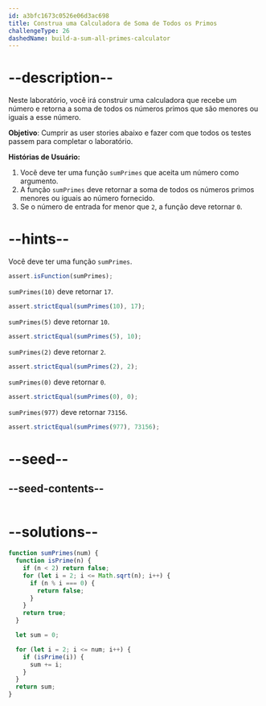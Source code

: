 ```yaml
---
id: a3bfc1673c0526e06d3ac698
title: Construa uma Calculadora de Soma de Todos os Primos
challengeType: 26
dashedName: build-a-sum-all-primes-calculator
---
```


# --description--

Neste laboratório, você irá construir uma calculadora que recebe um número e retorna a soma de todos os números primos que são menores ou iguais a esse número.

**Objetivo**: Cumprir as user stories abaixo e fazer com que todos os testes passem para completar o laboratório.

**Histórias de Usuário:**

1. Você deve ter uma função `sumPrimes` que aceita um número como argumento.
1. A função `sumPrimes` deve retornar a soma de todos os números primos menores ou iguais ao número fornecido.
1. Se o número de entrada for menor que `2`, a função deve retornar `0`.

# --hints--

Você deve ter uma função `sumPrimes`.

```js
assert.isFunction(sumPrimes);
```

`sumPrimes(10)` deve retornar `17`.

```js
assert.strictEqual(sumPrimes(10), 17);
```

`sumPrimes(5)` deve retornar `10`.

```js
assert.strictEqual(sumPrimes(5), 10);
```

`sumPrimes(2)` deve retornar `2`.

```js
assert.strictEqual(sumPrimes(2), 2);
```

`sumPrimes(0)` deve retornar `0`.

```js
assert.strictEqual(sumPrimes(0), 0);
```

`sumPrimes(977)` deve retornar `73156`.

```js
assert.strictEqual(sumPrimes(977), 73156);
```

# --seed--

## --seed-contents--

```js

```

# --solutions--

```js
function sumPrimes(num) {
  function isPrime(n) {
    if (n < 2) return false;
    for (let i = 2; i <= Math.sqrt(n); i++) {
      if (n % i === 0) {
        return false;
      }
    }
    return true;
  }

  let sum = 0;

  for (let i = 2; i <= num; i++) {
    if (isPrime(i)) {
      sum += i;
    }
  }
  return sum;
}
```
